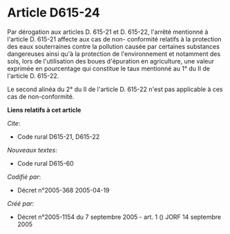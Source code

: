 # Article D615-24

Par dérogation aux articles D. 615-21 et D. 615-22, l'arrêté mentionné à l'article D. 615-21 affecte aux cas de non-
conformité relatifs à la protection des eaux souterraines contre la pollution causée par certaines substances dangereuses
ainsi qu'à la protection de l'environnement et notamment des sols, lors de l'utilisation des boues d'épuration en
agriculture, une valeur exprimée en pourcentage qui constitue le taux mentionné au 1° du II de l'article D. 615-22.

Le second alinéa du 2° du II de l'article D. 615-22 n'est pas applicable à ces cas de non-conformité.

**Liens relatifs à cet article**

_Cite_:

  - Code rural D615-21, D615-22

_Nouveaux textes_:

  - Code rural D615-60

_Codifié par_:

  - Décret n°2005-368 2005-04-19

_Créé par_:

  - Décret n°2005-1154 du 7 septembre 2005 - art. 1 () JORF 14 septembre 2005
